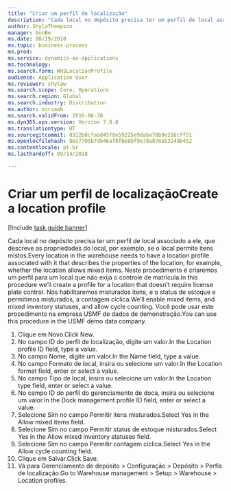 ```yaml
--- 
title: "Criar um perfil de localização"
description: "Cada local no depósito precisa ter um perfil de local associado a ele, que descreve as propriedades do local, por exemplo, se o local permite itens mistos."
author: ShylaThompson
manager: AnnBe
ms.date: 08/29/2018
ms.topic: business-process
ms.prod: 
ms.service: dynamics-ax-applications
ms.technology: 
ms.search.form: WHSLocationProfile
audience: Application User
ms.reviewer: shylaw
ms.search.scope: Core, Operations
ms.search.region: Global
ms.search.industry: Distribution
ms.author: mirzaab
ms.search.validFrom: 2016-06-30
ms.dyn365.ops.version: Version 7.0.0
ms.translationtype: HT
ms.sourcegitcommit: 0312b8cfadd45f8e59225e9daba78b9e216cff51
ms.openlocfilehash: 8bc7705b7db46af8fbe8bf9e78a878a53249b452
ms.contentlocale: pt-br
ms.lasthandoff: 09/14/2018

---
```

# <a name="create-a-location-profile"></a><span data-ttu-id="99a3c-103">Criar um perfil de localização</span><span class="sxs-lookup"><span data-stu-id="99a3c-103">Create a location profile</span></span>

[!include [task guide banner](../../includes/task-guide-banner.md)]

<span data-ttu-id="99a3c-104">Cada local no depósito precisa ter um perfil de local associado a ele, que descreve as propriedades do local, por exemplo, se o local permite itens mistos.</span><span class="sxs-lookup"><span data-stu-id="99a3c-104">Every location in the warehouse needs to have a location profile associated with it that describes the properties of the location, for example, whether the location allows mixed items.</span></span> <span data-ttu-id="99a3c-105">Neste procedimento é criaremos um perfil para um local que não exija o controle de matrícula.</span><span class="sxs-lookup"><span data-stu-id="99a3c-105">In this procedure we’ll create a profile for a location that doesn’t require license plate control.</span></span> <span data-ttu-id="99a3c-106">Nós habilitaremos misturados itens, e o status de estoque e permitimos misturados, a contagem cíclica.</span><span class="sxs-lookup"><span data-stu-id="99a3c-106">We’ll enable mixed items, and mixed inventory statuses, and allow cycle counting.</span></span> <span data-ttu-id="99a3c-107">Você pode usar este procedimento na empresa USMF de dados de demonstração.</span><span class="sxs-lookup"><span data-stu-id="99a3c-107">You can use this procedure in the USMF demo data company.</span></span>

1. <span data-ttu-id="99a3c-108">Clique em Novo.</span><span class="sxs-lookup"><span data-stu-id="99a3c-108">Click New.</span></span>
2. <span data-ttu-id="99a3c-109">No campo ID do perfil de localização, digite um valor.</span><span class="sxs-lookup"><span data-stu-id="99a3c-109">In the Location profile ID field, type a value.</span></span>
3. <span data-ttu-id="99a3c-110">No campo Nome, digite um valor.</span><span class="sxs-lookup"><span data-stu-id="99a3c-110">In the Name field, type a value.</span></span>
4. <span data-ttu-id="99a3c-111">No campo Formato de local, insira ou selecione um valor.</span><span class="sxs-lookup"><span data-stu-id="99a3c-111">In the Location format field, enter or select a value.</span></span>
5. <span data-ttu-id="99a3c-112">No campo Tipo de local, insira ou selecione um valor.</span><span class="sxs-lookup"><span data-stu-id="99a3c-112">In the Location type field, enter or select a value.</span></span>
6. <span data-ttu-id="99a3c-113">No campo ID do perfil do gerenciamento de doca, insira ou selecione um valor.</span><span class="sxs-lookup"><span data-stu-id="99a3c-113">In the Dock management profile ID field, enter or select a value.</span></span>
7. <span data-ttu-id="99a3c-114">Selecione Sim no campo Permitir itens misturados.</span><span class="sxs-lookup"><span data-stu-id="99a3c-114">Select Yes in the Allow mixed items field.</span></span>
8. <span data-ttu-id="99a3c-115">Selecione Sim no campo Permitir status de estoque misturados.</span><span class="sxs-lookup"><span data-stu-id="99a3c-115">Select Yes in the Allow mixed  inventory statuses field.</span></span>
9. <span data-ttu-id="99a3c-116">Selecione Sim no campo Permitir contagem cíclica.</span><span class="sxs-lookup"><span data-stu-id="99a3c-116">Select Yes in the Allow cycle counting field.</span></span>
10. <span data-ttu-id="99a3c-117">Clique em Salvar.</span><span class="sxs-lookup"><span data-stu-id="99a3c-117">Click Save.</span></span>
11. <span data-ttu-id="99a3c-118">Vá para Gerenciamento de depósito > Configuração > Depósito > Perfis de localização.</span><span class="sxs-lookup"><span data-stu-id="99a3c-118">Go to Warehouse management > Setup > Warehouse > Location profiles.</span></span>


